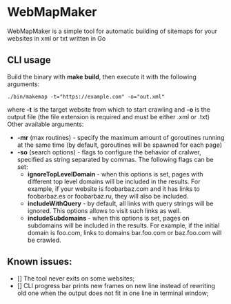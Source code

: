 # WebMapMaker
WebMapMaker is a simple tool for automatic building of sitemaps for your websites in xml or txt written in Go

## CLI usage
Build the binary with **make build**, then execute it with the following arguments:
```
./bin/makemap -t="https://example.com" -o="out.xml"
```
where **-t** is the target website from which to start crawling and **-o** is the output file (the file extension is required and must be either .xml or .txt) 
Other available arguments:
* **-mr** (max routines) - specify the maximum amount of goroutines running at the same time (by default, goroutines will be spawned for each page)
* **-so** (search options) - flags to configure the behavior of cralwer, specified as string separated by commas. The following flags can be set:
    * **ignoreTopLevelDomain** - when this options is set, pages with different top level domains will be included in the results. For example, if your website is foobarbaz.com and it has links to foobarbaz.es or foobarbaz.ru, they will also be included.
    * **includeWithQuery** - by default, all links with query strings will be ignored. This options allows to visit such links as well.
    * **includeSubdomains** - when this options is set, pages on subdomains will be included in the results. For example, if the initial domain is foo.com, links to domains bar.foo.com or baz.foo.com will be crawled. 

## Known issues:
- [] The tool never exits on some websites;
- [] CLI progress bar prints new frames on new line instead of rewriting old one when the output does not fit in one line in terminal window; 